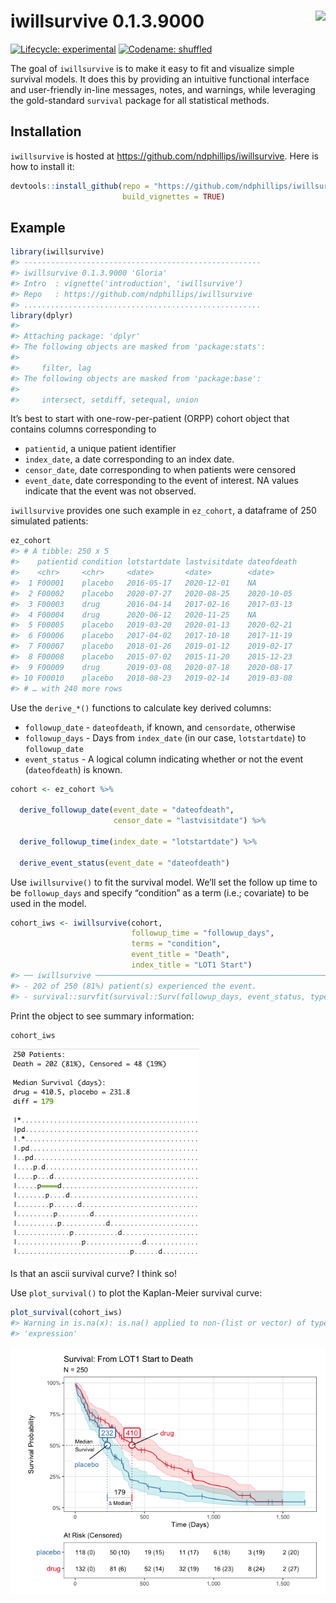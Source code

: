 
<!-- README.md is generated from README.Rmd. Please edit that file -->

# iwillsurvive 0.1.3.9000 <img src="https://raw.githubusercontent.com/ndphillips/iwillsurvive/master/inst/figures/iwillsurvive_hex.png" align="right" height="139"/>

[![Lifecycle:
experimental](https://img.shields.io/badge/lifecycle-experimental-orange.svg)](https://www.tidyverse.org/lifecycle/#experimental)
[![Codename:
shuffled](https://img.shields.io/badge/version-0.1_'Gloria'-yellow.svg)](https://en.wikipedia.org/wiki/Gloria_Gaynor)

The goal of `iwillsurvive` is to make it easy to fit and visualize
simple survival models. It does this by providing an intuitive
functional interface and user-friendly in-line messages, notes, and
warnings, while leveraging the gold-standard `survival` package for all
statistical methods.

## Installation

`iwillsurvive` is hosted at
<https://github.com/ndphillips/iwillsurvive>. Here is how to install it:

``` r
devtools::install_github(repo = "https://github.com/ndphillips/iwillsurvive",
                         build_vignettes = TRUE)
```

## Example

``` r
library(iwillsurvive)
#> -----------------------------------------------------
#> iwillsurvive 0.1.3.9000 'Gloria'
#> Intro  : vignette('introduction', 'iwillsurvive')
#> Repo   : https://github.com/ndphillips/iwillsurvive
#> .....................................................
library(dplyr)
#> 
#> Attaching package: 'dplyr'
#> The following objects are masked from 'package:stats':
#> 
#>     filter, lag
#> The following objects are masked from 'package:base':
#> 
#>     intersect, setdiff, setequal, union
```

It’s best to start with one-row-per-patient (ORPP) cohort object that
contains columns corresponding to

-   `patientid`, a unique patient identifier
-   `index_date`, a date corresponding to an index date.
-   `censor_date`, date corresponding to when patients were censored
-   `event_date`, date corresponding to the event of interest. NA values
    indicate that the event was not observed.

`iwillsurvive` provides one such example in `ez_cohort`, a dataframe of
250 simulated patients:

``` r
ez_cohort
#> # A tibble: 250 x 5
#>    patientid condition lotstartdate lastvisitdate dateofdeath
#>    <chr>     <chr>     <date>       <date>        <date>     
#>  1 F00001    placebo   2016-05-17   2020-12-01    NA         
#>  2 F00002    placebo   2020-07-27   2020-08-25    2020-10-05 
#>  3 F00003    drug      2016-04-14   2017-02-16    2017-03-13 
#>  4 F00004    drug      2020-06-12   2020-11-25    NA         
#>  5 F00005    placebo   2019-03-20   2020-01-13    2020-02-21 
#>  6 F00006    placebo   2017-04-02   2017-10-18    2017-11-19 
#>  7 F00007    placebo   2018-01-26   2019-01-12    2019-02-17 
#>  8 F00008    placebo   2015-07-02   2015-11-20    2015-12-23 
#>  9 F00009    drug      2019-03-08   2020-07-18    2020-08-17 
#> 10 F00010    placebo   2018-08-23   2019-02-14    2019-03-08 
#> # … with 240 more rows
```

Use the `derive_*()` functions to calculate key derived columns:

-   `followup_date` - `dateofdeath`, if known, and `censordate`,
    otherwise
-   `followup_days` - Days from `index_date` (in our case,
    `lotstartdate`) to `followup_date`
-   `event_status` - A logical column indicating whether or not the
    event (`dateofdeath`) is known.

``` r
cohort <- ez_cohort %>%
  
  derive_followup_date(event_date = "dateofdeath",
                       censor_date = "lastvisitdate") %>%
  
  derive_followup_time(index_date = "lotstartdate") %>%
  
  derive_event_status(event_date = "dateofdeath")
```

Use `iwillsurvive()` to fit the survival model. We’ll set the follow up
time to be `followup_days` and specify “condition” as a term (i.e.;
covariate) to be used in the model.

<!-- If we were using `survival::survfit()` we'd need to specify this nasty 
looking formula `survival::survfit(survival::Surv(followup_days, event_status, 
type = 'right') ~ group, data = cohort)` directly.  -->
<!-- With `iwillsurvive()`, we can simply specify the column names of interest 
and let the function take care of the formula: -->

``` r
cohort_iws <- iwillsurvive(cohort, 
                           followup_time = "followup_days",
                           terms = "condition",
                           event_title = "Death", 
                           index_title = "LOT1 Start")
#> ── iwillsurvive ────────────────────────────────────────────────────────────────
#> - 202 of 250 (81%) patient(s) experienced the event.
#> - survival::survfit(survival::Surv(followup_days, event_status, type = 'right') ~ condition, data = cohort)
```

Print the object to see summary information:

``` r
cohort_iws
```

<img src="inst/figures/print_iwillsurvive.png" width="60%" />

Is that an ascii survival curve? I think so!

Use `plot_survival()` to plot the Kaplan-Meier survival curve:

``` r
plot_survival(cohort_iws)
#> Warning in is.na(x): is.na() applied to non-(list or vector) of type
#> 'expression'
```

<img src="man/figures/README-unnamed-chunk-8-1.png" width="100%" />
